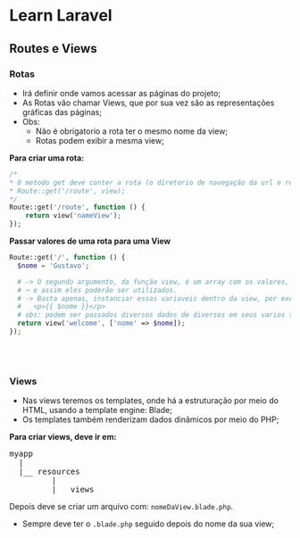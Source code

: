 # Learn Laravel


## Routes e Views

### Rotas

+ Irá definir onde vamos acessar as páginas do projeto;
+ As Rotas vão chamar Views, que por sua vez são  as representações gráficas das páginas;
+ Obs:
    + Não é obrigatorio a rota ter o mesmo nome da view;
    + Rotas podem exibir a mesma view;

**Para criar uma rota:**

```php
/*
* O metodo get deve conter a rota (o diretorio de navegação da url e retornar uma view, ou seja, um template)
* Route::get('/route', view);
*/
Route::get('/route', function () {
    return view('nameView');
});
```

**Passar valores de uma rota para uma View**

```php
Route::get('/', function () {
  $nome = 'Gustavo';

  # -> O segundo argumento, da função view, é um array com os valores, que serão passados para a View
  # ¬ e assim eles poderão ser utilizados.
  # -> Basta apenas, instanciar essas variaveis dentro da view, por exemplo dentro de uma view use:
  #   <p>{{ $nome }}</p>
  # obs: podem ser passados diversos dados de diversos em seus varios tipos, no Blade não há essa limitação de tipagem
  return view('welcome', ['nome' => $nome]);
});
```

<br>
<br>

### Views

+ Nas views teremos os templates, onde há a estruturação por meio do HTML, usando a template engine: Blade;
+ Os templates também renderizam dados dinâmicos por meio do PHP;

**Para criar views, deve ir em:**

<pre>
myapp
  |
  |__ resources
         |
         |__ views
</pre>

Depois deve se criar um arquivo com: `nomeDaView.blade.php`.
  - Sempre deve ter o `.blade.php` seguido depois do nome da sua view;

